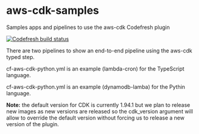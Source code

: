 # aws-cdk-samples
Samples apps and pipelines to use the aws-cdk Codefresh plugin

[![Codefresh build status]( https://g.codefresh.io/api/badges/pipeline/cf-support/AWS-CDK%2Faws-cdk-typescriptTest?type=cf-2&key=eyJhbGciOiJIUzI1NiJ9.NWY4ZGIwN2I0ZTZiYTcxYTlkNmE0YmRi.yLwabvNEULlRNqg3JE79RV_snKflnzkoS8wI50pXfEw)]( https://g.codefresh.io/pipelines/edit/new/builds?id=6067a9f3cefd7137179747f5&pipeline=aws-cdk-typescriptTest&projects=AWS-CDK&projectId=605b50f338440b464b5557e7)

There are two pipelines to show an end-to-end pipeline using the aws-cdk typed step.

cf-aws-cdk-python.yml is an example (lambda-cron) for the TypeScript language.

cf-aws-cdk-python.yml is an example (dynamodb-lamba) for the Pythin language.

**Note:** the default version for CDK is currently 1.94.1 but we plan to release new images as new versions are released so the cdk_version argument will allow to override the default version without forcing us to release a new version of the plugin.
